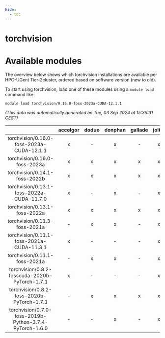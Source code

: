 ```yaml
---
hide:
  - toc
---
```


torchvision
===========

# Available modules


The overview below shows which torchvision installations are available per HPC-UGent Tier-2cluster, ordered based on software version (new to old).

To start using torchvision, load one of these modules using a `module load` command like:

```shell
module load torchvision/0.16.0-foss-2023a-CUDA-12.1.1
```

*(This data was automatically generated on Tue, 03 Sep 2024 at 15:36:31 CEST)*  

| |accelgor|doduo|donphan|gallade|joltik|shinx|skitty|
| :---: | :---: | :---: | :---: | :---: | :---: | :---: | :---: |
|torchvision/0.16.0-foss-2023a-CUDA-12.1.1|x|-|x|-|x|-|-|
|torchvision/0.16.0-foss-2023a|x|x|x|x|x|x|x|
|torchvision/0.14.1-foss-2022b|x|x|x|x|x|-|x|
|torchvision/0.13.1-foss-2022a-CUDA-11.7.0|x|-|x|-|x|-|-|
|torchvision/0.13.1-foss-2022a|x|x|x|x|x|x|x|
|torchvision/0.11.3-foss-2021a|-|x|x|-|x|-|x|
|torchvision/0.11.1-foss-2021a-CUDA-11.3.1|x|-|-|-|x|-|-|
|torchvision/0.11.1-foss-2021a|-|x|x|-|x|-|x|
|torchvision/0.8.2-fosscuda-2020b-PyTorch-1.7.1|x|-|-|-|x|-|-|
|torchvision/0.8.2-foss-2020b-PyTorch-1.7.1|-|x|x|x|x|-|x|
|torchvision/0.7.0-foss-2019b-Python-3.7.4-PyTorch-1.6.0|-|-|x|-|x|-|x|
